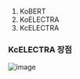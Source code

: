 1. KoBERT
2. KoELECTRA
3. KcELECTRA

### KcELECTRA 장점 

![image](https://user-images.githubusercontent.com/68273065/159855628-b28db87d-e186-41dc-8d7c-dbfd686ce44a.png)
